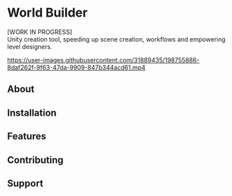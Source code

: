 # World Builder

[WORK IN PROGRESS]<br>
Unity creation tool, speeding up scene creation, workflows and empowering level designers.

https://user-images.githubusercontent.com/31889435/198755886-8daf262f-9f63-47da-9909-847b344acd61.mp4

## About

## Installation

## Features

## Contributing

## Support
